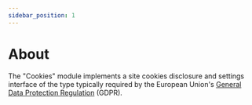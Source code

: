 ```yaml
---
sidebar_position: 1
---
```


# About

The "Cookies" module implements a site cookies disclosure and settings interface of the type typically required by the 
European Union's [General Data Protection Regulation](https://gdpr.eu) (GDPR). 